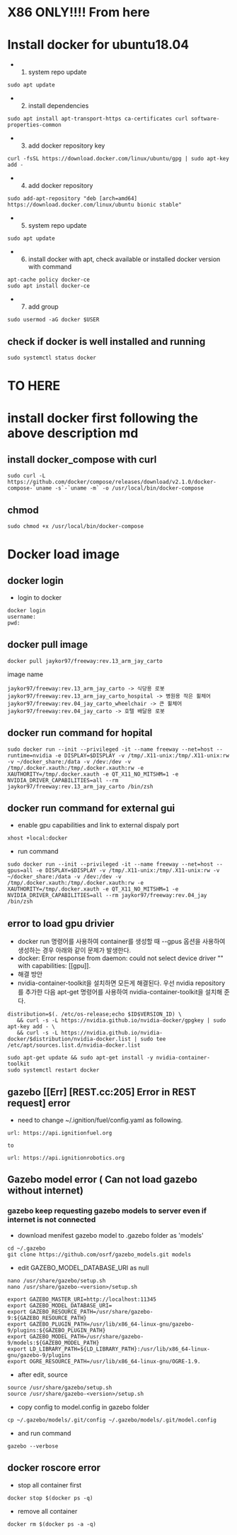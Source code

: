 # X86 ONLY!!!! From here

# Install docker for ubuntu18.04

- 1. system repo update
```
sudo apt update
```
- 2. install dependencies 
```
sudo apt install apt-transport-https ca-certificates curl software-properties-common
```
- 3. add docker repository key 
```
curl -fsSL https://download.docker.com/linux/ubuntu/gpg | sudo apt-key add -
````
- 4. add docker repository 
```
sudo add-apt-repository "deb [arch=amd64] https://download.docker.com/linux/ubuntu bionic stable"
```
- 5. system repo update 
```
sudo apt update
```
- 6. install docker with apt, check available or installed docker version with command
```
apt-cache policy docker-ce
sudo apt install docker-ce
```
- 7. add group
```
sudo usermod -aG docker $USER
```
## check if docker is well installed and running
```
sudo systemctl status docker 
```
# TO HERE

# install docker first following the above description md
## install docker_compose with curl
```
sudo curl -L https://github.com/docker/compose/releases/download/v2.1.0/docker-compose-`uname -s`-`uname -m` -o /usr/local/bin/docker-compose
```

## chmod
```
sudo chmod +x /usr/local/bin/docker-compose
```

# Docker load image
## docker login
- login to docker
```
docker login
username:
pwd:
```
## docker pull image
```
docker pull jaykor97/freeway:rev.13_arm_jay_carto
```

image name
```
jaykor97/freeway:rev.13_arm_jay_carto -> 식당용 로봇
jaykor97/freeway:rev.13_arm_jay_carto_hospital -> 병원용 작은 휠체어
jaykor97/freeway:rev.04_jay_carto_wheelchair -> 큰 휠체어
jaykor97/freeway:rev.04_jay_carto -> 호텔 배달용 로봇

```
## docker run command for hopital
```
sudo docker run --init --privileged -it --name freeway --net=host --runtime=nvidia -e DISPLAY=$DISPLAY -v /tmp/.X11-unix:/tmp/.X11-unix:rw -v ~/docker_share:/data -v /dev:/dev -v /tmp/.docker.xauth:/tmp/.docker.xauth:rw -e XAUTHORITY=/tmp/.docker.xauth -e QT_X11_NO_MITSHM=1 -e NVIDIA_DRIVER_CAPABILITIES=all --rm jaykor97/freeway:rev.13_arm_jay_carto /bin/zsh 
```
## docker run command for external gui
- enable gpu capabilities and link to external dispaly port
```
xhost +local:docker
```
- run command
```
sudo docker run --init --privileged -it --name freeway --net=host --gpus=all -e DISPLAY=$DISPLAY -v /tmp/.X11-unix:/tmp/.X11-unix:rw -v ~/docker_share:/data -v /dev:/dev -v /tmp/.docker.xauth:/tmp/.docker.xauth:rw -e XAUTHORITY=/tmp/.docker.xauth -e QT_X11_NO_MITSHM=1 -e NVIDIA_DRIVER_CAPABILITIES=all --rm jaykor97/freeway:rev.04_jay /bin/zsh  
```
## error to load gpu drivier
- docker run 명령어를 사용하여 container를 생성할 때 --gpus 옵션을 사용하여 생성하는 경우 아래와 같이 문제가 발생한다.
- docker: Error response from daemon: could not select device driver "" with capabilities: [[gpu]].
- 해결 방안
- nvidia-container-toolkit을 설치하면 모든게 해결된다. 우선 nvidia repository를 추가한 다음 apt-get 명령어를 사용하여 nvidia-container-toolkit을 설치해 준다.
```
distribution=$(. /etc/os-release;echo $ID$VERSION_ID) \
   && curl -s -L https://nvidia.github.io/nvidia-docker/gpgkey | sudo apt-key add - \
   && curl -s -L https://nvidia.github.io/nvidia-docker/$distribution/nvidia-docker.list | sudo tee /etc/apt/sources.list.d/nvidia-docker.list
```
```
sudo apt-get update && sudo apt-get install -y nvidia-container-toolkit
sudo systemctl restart docker
```
## gazebo [[Err] [REST.cc:205] Error in REST request] error
- need to change ~/.ignition/fuel/config.yaml as following.
```
url: https://api.ignitionfuel.org

to

url: https://api.ignitionrobotics.org

```

## Gazebo model error ( Can not load gazebo without internet)
### gazebo keep requesting gazebo models to server even if internet is not connected
- download menifest gazebo model to .gazebo folder as 'models'
```
cd ~/.gazebo
git clone https://github.com/osrf/gazebo_models.git models
```
- edit GAZEBO_MODEL_DATABASE_URI as null
```
nano /usr/share/gazebo/setup.sh
nano /usr/share/gazebo-<version>/setup.sh
```
```
export GAZEBO_MASTER_URI=http://localhost:11345
export GAZEBO_MODEL_DATABASE_URI=
export GAZEBO_RESOURCE_PATH=/usr/share/gazebo-9:${GAZEBO_RESOURCE_PATH}
export GAZEBO_PLUGIN_PATH=/usr/lib/x86_64-linux-gnu/gazebo-9/plugins:${GAZEBO_PLUGIN_PATH}
export GAZEBO_MODEL_PATH=/usr/share/gazebo-9/models:${GAZEBO_MODEL_PATH}
export LD_LIBRARY_PATH=${LD_LIBRARY_PATH}:/usr/lib/x86_64-linux-gnu/gazebo-9/plugins
export OGRE_RESOURCE_PATH=/usr/lib/x86_64-linux-gnu/OGRE-1.9.
```
- after edit, source
```
source /usr/share/gazebo/setup.sh
source /usr/share/gazebo-<version>/setup.sh
```
- copy config to model.config in gazebo folder
```
cp ~/.gazebo/models/.git/config ~/.gazebo/models/.git/model.config
```
- and run command
```
gazebo --verbose
```

## docker roscore error
- stop all container first
```
docker stop $(docker ps -q)
```
- remove all container
```
docker rm $(docker ps -a -q)
```



